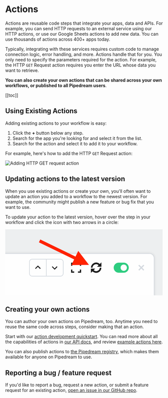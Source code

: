 # Actions

Actions are reusable code steps that integrate your apps, data and APIs. For example, you can send HTTP requests to an external service using our HTTP actions, or use our Google Sheets actions to add new data. You can use thousands of actions across 400+ apps today.

Typically, integrating with these services requires custom code to manage connection logic, error handling, and more. Actions handle that for you. You only need to specify the parameters required for the action. For example, the HTTP `GET` Request action requires you enter the URL whose data you want to retrieve.

**You can also create your own actions that can be shared across your own workflows, or published to all Pipedream users**.

[[toc]]

## Using Existing Actions

Adding existing actions to your workflow is easy:

1. Click the **+** button below any step.
2. Search for the app you're looking for and select it from the list.
3. Search for the action and select it to add it to your workflow.

For example, here's how to add the HTTP `GET` Request action:

![Adding HTTP GET request action](https://res.cloudinary.com/pipedreamin/image/upload/v1647959419/docs/components/CleanShot_2022-03-22_at_10.29.34_s60bdr.gif)

## Updating actions to the latest version

When you use existing actions or create your own, you'll often want to update an action you added to a workflow to the newest version. For example, the community might publish a new feature or bug fix that you want to use.

To update your action to the latest version, hover over the step in your workflow and click the icon with two arrows in a circle:

<div>
<img alt="Update action" src="./images/update-action.png">
</div>

## Creating your own actions

You can author your own actions on Pipedream, too. Anytime you need to reuse the same code across steps, consider making that an action.

Start with our [action development quickstart](/components/quickstart/nodejs/actions/). You can read more about all the capabilities of actions in [our API docs](/components/api/), and review [example actions here](/components/api/#example-components).

You can also publish actions to [the Pipedream registry](/components/guidelines/#pipedream-registry), which makes them available for anyone on Pipedream to use.

## Reporting a bug / feature request

If you'd like to report a bug, request a new action, or submit a feature request for an existing action, [open an issue in our GitHub repo](https://github.com/pipedreamhq/pipedream).
